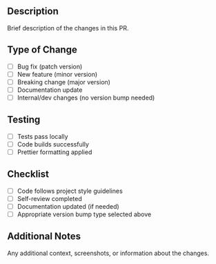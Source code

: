 ## Description
Brief description of the changes in this PR.

## Type of Change
- [ ] Bug fix (patch version)
- [ ] New feature (minor version)  
- [ ] Breaking change (major version)
- [ ] Documentation update
- [ ] Internal/dev changes (no version bump needed)

## Testing
- [ ] Tests pass locally
- [ ] Code builds successfully
- [ ] Prettier formatting applied

## Checklist
- [ ] Code follows project style guidelines
- [ ] Self-review completed
- [ ] Documentation updated (if needed)
- [ ] Appropriate version bump type selected above

## Additional Notes
Any additional context, screenshots, or information about the changes.
